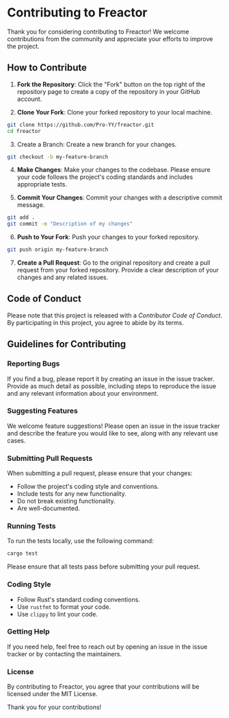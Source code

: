 # Contributing to Freactor

Thank you for considering contributing to Freactor! We welcome contributions from the community and appreciate your efforts to improve the project.

## How to Contribute

1. **Fork the Repository**: Click the "Fork" button on the top right of the repository page to create a copy of the repository in your GitHub account.

2. **Clone Your Fork**: Clone your forked repository to your local machine.
```bash
git clone https://github.com/Pro-YY/freactor.git
cd freactor
```

3. Create a Branch: Create a new branch for your changes.
```bash
git checkout -b my-feature-branch
```

4. **Make Changes**: Make your changes to the codebase. Please ensure your code follows the project's coding standards and includes appropriate tests.

5. **Commit Your Changes**: Commit your changes with a descriptive commit message.
```bash
git add .
git commit -m "Description of my changes"
```

6. **Push to Your Fork**: Push your changes to your forked repository.
```bash
git push origin my-feature-branch
```

7. **Create a Pull Request**: Go to the original repository and create a pull request from your forked repository. Provide a clear description of your changes and any related issues.

## Code of Conduct

Please note that this project is released with a *Contributor Code of Conduct*. By participating in this project, you agree to abide by its terms.

## Guidelines for Contributing

### Reporting Bugs

If you find a bug, please report it by creating an issue in the issue tracker. Provide as much detail as possible, including steps to reproduce the issue and any relevant information about your environment.

### Suggesting Features

We welcome feature suggestions! Please open an issue in the issue tracker and describe the feature you would like to see, along with any relevant use cases.

### Submitting Pull Requests

When submitting a pull request, please ensure that your changes:

- Follow the project's coding style and conventions.
- Include tests for any new functionality.
- Do not break existing functionality.
- Are well-documented.

### Running Tests

To run the tests locally, use the following command:
```bash
cargo test
```

Please ensure that all tests pass before submitting your pull request.

### Coding Style

- Follow Rust's standard coding conventions.
- Use `rustfmt` to format your code.
- Use `clippy` to lint your code.

### Getting Help

If you need help, feel free to reach out by opening an issue in the issue tracker or by contacting the maintainers.

### License

By contributing to Freactor, you agree that your contributions will be licensed under the MIT License.

Thank you for your contributions!
